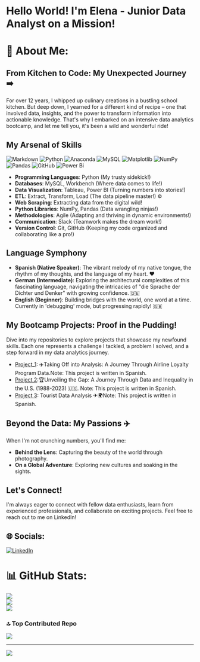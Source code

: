 # Hello World! I'm Elena - Junior Data Analyst on a Mission! 

# 💫 About Me:

## From Kitchen to Code: My Unexpected Journey ‍➡️

For over 12 years, I whipped up culinary creations in a bustling school kitchen. But deep down, I yearned for a different kind of recipe – one that involved data, insights, and the power to transform information into actionable knowledge. That's why I embarked on an intensive data analytics bootcamp, and let me tell you, it's been a wild and wonderful ride!


## My Arsenal of Skills ️
![Markdown](https://img.shields.io/badge/markdown-%23000000.svg?style=for-the-badge&logo=markdown&logoColor=white) ![Python](https://img.shields.io/badge/python-3670A0?style=for-the-badge&logo=python&logoColor=ffdd54) ![Anaconda](https://img.shields.io/badge/Anaconda-%2344A833.svg?style=for-the-badge&logo=anaconda&logoColor=white) ![MySQL](https://img.shields.io/badge/mysql-4479A1.svg?style=for-the-badge&logo=mysql&logoColor=white) ![Matplotlib](https://img.shields.io/badge/Matplotlib-%23ffffff.svg?style=for-the-badge&logo=Matplotlib&logoColor=black) ![NumPy](https://img.shields.io/badge/numpy-%23013243.svg?style=for-the-badge&logo=numpy&logoColor=white) ![Pandas](https://img.shields.io/badge/pandas-%23150458.svg?style=for-the-badge&logo=pandas&logoColor=white) ![GitHub](https://img.shields.io/badge/github-%23121011.svg?style=for-the-badge&logo=github&logoColor=white) ![Power Bi](https://img.shields.io/badge/power_bi-F2C811?style=for-the-badge&logo=powerbi&logoColor=black)

* **Programming Languages**: Python (My trusty sidekick!) 
* **Databases**: MySQL, Workbench (Where data comes to life!) ️
* **Data Visualization**: Tableau, Power BI (Turning numbers into stories!) 
* **ETL**: Extract, Transform, Load (The data pipeline master!) ⚙️
* **Web Scraping**: Extracting data from the digital wild! ️
* **Python Libraries**: NumPy, Pandas (Data wrangling ninjas!) 
* **Methodologies**: Agile (Adapting and thriving in dynamic environments!) 
* **Communication**: Slack (Teamwork makes the dream work!) 
* **Version Control**: Git, GitHub (Keeping my code organized and collaborating like a pro!)

## Language Symphony 

* **Spanish (Native Speaker)**: The vibrant melody of my native tongue, the rhythm of my thoughts, and the language of my heart. ❤️
* **German (Intermediate)**: Exploring the architectural complexities of this fascinating language, navigating the intricacies of "die Sprache der Dichter und Denker" with growing confidence. 🇩🇪
* **English (Beginner)**: Building bridges with the world, one word at a time. Currently in 'debugging' mode, but progressing rapidly! 🇬🇧


## My Bootcamp Projects: Proof in the Pudding! 

Dive into my repositories to explore projects that showcase my newfound skills. Each one represents a challenge I tackled, a problem I solved, and a step forward in my data analytics journey.

* [Project_1](https://github.com/Ealique/modulo-3-evaluacion-final-Ealique): ✈️Taking Off into Analysis: A Journey Through Airline Loyalty Program Data.Note: This project is written in Spanish.
* [Project 2](https://github.com/Ealique/Proyecto_PowerBI):🏆Unveiling the Gap: A Journey Through Data and Inequality in the U.S. (1988-2023) 🇺🇸. Note: This project is written in Spanish.
* [Project 3](https://github.com/Ealique/Turismo-Global): Tourist Data Analysis ✈🌍Note: This project is written in Spanish.

## Beyond the Data: My Passions ✈️

When I'm not crunching numbers, you'll find me:

* **Behind the Lens**: Capturing the beauty of the world through photography. 
* **On a Global Adventure**: Exploring new cultures and soaking in the sights.

## Let's Connect! 

I'm always eager to connect with fellow data enthusiasts, learn from experienced professionals, and collaborate on exciting projects. Feel free to reach out to me on LinkedIn!

## 🌐 Socials:
[![LinkedIn](https://img.shields.io/badge/LinkedIn-%230077B5.svg?logo=linkedin&logoColor=white)](https://linkedin.com/in/www.linkedin.com/in/elena-alique-274a01339) 

# 📊 GitHub Stats:
![](https://github-readme-stats.vercel.app/api?username=Ealique&theme=dark&hide_border=false&include_all_commits=false&count_private=false)<br/>
![](https://nirzak-streak-stats.vercel.app/?user=Ealique&theme=dark&hide_border=false)<br/>
![](https://github-readme-stats.vercel.app/api/top-langs/?username=Ealique&theme=dark&hide_border=false&include_all_commits=false&count_private=false&layout=compact)

### 🔝 Top Contributed Repo
![](https://github-contributor-stats.vercel.app/api?username=Ealique&limit=5&theme=dark&combine_all_yearly_contributions=true)

---
[![](https://visitcount.itsvg.in/api?id=Ealique&icon=0&color=0)](https://visitcount.itsvg.in)

<!-- Proudly created with GPRM ( https://gprm.itsvg.in ) -->

